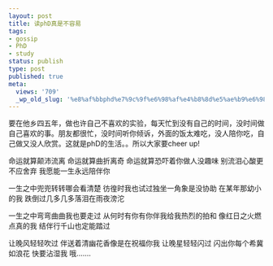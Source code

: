```yaml
---
layout: post
title: 读phD真是不容易
tags:
- gossip
- PhD
- study
status: publish
type: post
published: true
meta:
  views: '709'
  _wp_old_slug: '%e8%af%bbphd%e7%9c%9f%e6%98%af%e4%b8%8d%e5%ae%b9%e6%98%93'
---
```

要在他乡四五年，做也许自己不喜欢的实验，每天忙到没有自己的时间，没时间做自己喜欢的事。朋友都很忙，没时间听你倾诉，外面的饭太难吃，没人陪你吃，自己做又没人欣赏。这就是phD的生活。。所以大家要cheer up!

命运就算颠沛流离
命运就算曲折离奇
命运就算恐吓着你做人没趣味
别流泪心酸更不应舍弃
我愿能一生永远陪伴你

一生之中兜兜转转哪会看清楚
彷徨时我也试过独坐一角象是没协助
在某年那幼小的我
跌倒过几多几多落泪在雨夜滂沱

一生之中弯弯曲曲我也要走过
从何时有你有你伴我给我热烈的拍和
像<font>红日</font>之火燃点真的我
结伴行千山也定能踏过

让晚风轻轻吹过
伴送着清幽花香像是在祝福你我
让晚星轻轻闪过
闪出你每个希冀如浪花
快要沾湿我
哦.......
